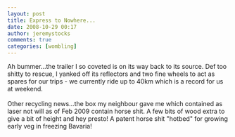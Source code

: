 ```yaml
---
layout: post
title: Express to Nowhere...
date: 2008-10-29 00:17
author: jeremystocks
comments: true
categories: [wombling]
---
```

Ah bummer...the trailer I so coveted is on its way back to its source. Def too shitty to rescue, I yanked off its reflectors and two fine wheels to act as spares for our trips - we currently ride up to 40km which is a record for us at weekend.<br /><br />Other recycling news...the box my neighbour gave me which contained as laser not will as of Feb 2009 contain horse shit. A few bits of wood extra to give a bit of height and hey presto! A patent horse shit "hotbed" for growing early veg in freezing Bavaria!
